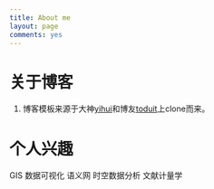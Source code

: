 ```yaml
---
title: About me
layout: page
comments: yes
---
```


# 关于博客

1. 博客模板来源于大神[yihui](https://github.com/yihui/)和博友[toduit](https://github.com/toduit/)上clone而来。


# 个人兴趣

GIS 数据可视化 语义网 时空数据分析 文献计量学
